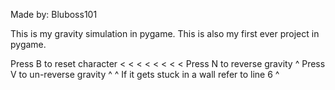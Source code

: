 Made by: Bluboss101

This is my gravity simulation in pygame.
This is also my first ever project in pygame.

Press B to reset character  < < < < < < < <
Press N to reverse gravity                 ^
Press V to un-reverse gravity              ^
                                           ^
If it gets stuck in a wall refer to line 6 ^